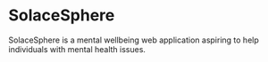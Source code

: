 # SolaceSphere
SolaceSphere is a mental wellbeing web application aspiring to help individuals with mental health issues. 
